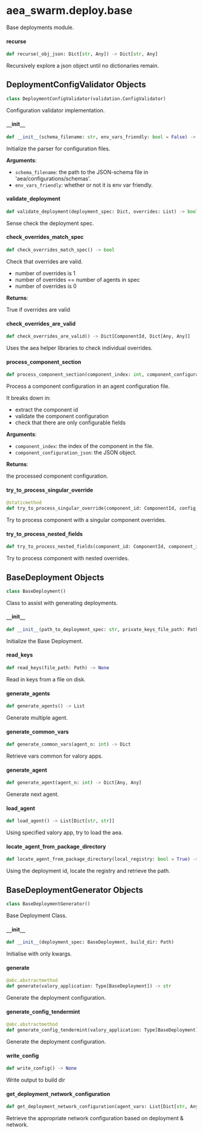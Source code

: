 <a id="aea_swarm.deploy.base"></a>

# aea`_`swarm.deploy.base

Base deployments module.

<a id="aea_swarm.deploy.base.recurse"></a>

#### recurse

```python
def recurse(_obj_json: Dict[str, Any]) -> Dict[str, Any]
```

Recursively explore a json object until no dictionaries remain.

<a id="aea_swarm.deploy.base.DeploymentConfigValidator"></a>

## DeploymentConfigValidator Objects

```python
class DeploymentConfigValidator(validation.ConfigValidator)
```

Configuration validator implementation.

<a id="aea_swarm.deploy.base.DeploymentConfigValidator.__init__"></a>

#### `__`init`__`

```python
def __init__(schema_filename: str, env_vars_friendly: bool = False) -> None
```

Initialize the parser for configuration files.

**Arguments**:

- `schema_filename`: the path to the JSON-schema file in 'aea/configurations/schemas'.
- `env_vars_friendly`: whether or not it is env var friendly.

<a id="aea_swarm.deploy.base.DeploymentConfigValidator.validate_deployment"></a>

#### validate`_`deployment

```python
def validate_deployment(deployment_spec: Dict, overrides: List) -> bool
```

Sense check the deployment spec.

<a id="aea_swarm.deploy.base.DeploymentConfigValidator.check_overrides_match_spec"></a>

#### check`_`overrides`_`match`_`spec

```python
def check_overrides_match_spec() -> bool
```

Check that overrides are valid.

- number of overrides is 1
- number of overrides == number of agents in spec
- number of overrides is 0

**Returns**:

True if overrides are valid

<a id="aea_swarm.deploy.base.DeploymentConfigValidator.check_overrides_are_valid"></a>

#### check`_`overrides`_`are`_`valid

```python
def check_overrides_are_valid() -> Dict[ComponentId, Dict[Any, Any]]
```

Uses the aea helper libraries to check individual overrides.

<a id="aea_swarm.deploy.base.DeploymentConfigValidator.process_component_section"></a>

#### process`_`component`_`section

```python
def process_component_section(component_index: int, component_configuration_json: Dict) -> Tuple[ComponentId, Dict]
```

Process a component configuration in an agent configuration file.

It breaks down in:
- extract the component id
- validate the component configuration
- check that there are only configurable fields

**Arguments**:

- `component_index`: the index of the component in the file.
- `component_configuration_json`: the JSON object.

**Returns**:

the processed component configuration.

<a id="aea_swarm.deploy.base.DeploymentConfigValidator.try_to_process_singular_override"></a>

#### try`_`to`_`process`_`singular`_`override

```python
@staticmethod
def try_to_process_singular_override(component_id: ComponentId, config_class: ComponentConfiguration, component_configuration_json: Dict) -> Dict
```

Try to process component with a singular component overrides.

<a id="aea_swarm.deploy.base.DeploymentConfigValidator.try_to_process_nested_fields"></a>

#### try`_`to`_`process`_`nested`_`fields

```python
def try_to_process_nested_fields(component_id: ComponentId, component_index: int, config_class: ComponentConfiguration, component_configuration_json: Dict) -> Dict
```

Try to process component with nested overrides.

<a id="aea_swarm.deploy.base.BaseDeployment"></a>

## BaseDeployment Objects

```python
class BaseDeployment()
```

Class to assist with generating deployments.

<a id="aea_swarm.deploy.base.BaseDeployment.__init__"></a>

#### `__`init`__`

```python
def __init__(path_to_deployment_spec: str, private_keys_file_path: Path, package_dir: Path) -> None
```

Initialize the Base Deployment.

<a id="aea_swarm.deploy.base.BaseDeployment.read_keys"></a>

#### read`_`keys

```python
def read_keys(file_path: Path) -> None
```

Read in keys from a file on disk.

<a id="aea_swarm.deploy.base.BaseDeployment.generate_agents"></a>

#### generate`_`agents

```python
def generate_agents() -> List
```

Generate multiple agent.

<a id="aea_swarm.deploy.base.BaseDeployment.generate_common_vars"></a>

#### generate`_`common`_`vars

```python
def generate_common_vars(agent_n: int) -> Dict
```

Retrieve vars common for valory apps.

<a id="aea_swarm.deploy.base.BaseDeployment.generate_agent"></a>

#### generate`_`agent

```python
def generate_agent(agent_n: int) -> Dict[Any, Any]
```

Generate next agent.

<a id="aea_swarm.deploy.base.BaseDeployment.load_agent"></a>

#### load`_`agent

```python
def load_agent() -> List[Dict[str, str]]
```

Using specified valory app, try to load the aea.

<a id="aea_swarm.deploy.base.BaseDeployment.locate_agent_from_package_directory"></a>

#### locate`_`agent`_`from`_`package`_`directory

```python
def locate_agent_from_package_directory(local_registry: bool = True) -> str
```

Using the deployment id, locate the registry and retrieve the path.

<a id="aea_swarm.deploy.base.BaseDeploymentGenerator"></a>

## BaseDeploymentGenerator Objects

```python
class BaseDeploymentGenerator()
```

Base Deployment Class.

<a id="aea_swarm.deploy.base.BaseDeploymentGenerator.__init__"></a>

#### `__`init`__`

```python
def __init__(deployment_spec: BaseDeployment, build_dir: Path)
```

Initialise with only kwargs.

<a id="aea_swarm.deploy.base.BaseDeploymentGenerator.generate"></a>

#### generate

```python
@abc.abstractmethod
def generate(valory_application: Type[BaseDeployment]) -> str
```

Generate the deployment configuration.

<a id="aea_swarm.deploy.base.BaseDeploymentGenerator.generate_config_tendermint"></a>

#### generate`_`config`_`tendermint

```python
@abc.abstractmethod
def generate_config_tendermint(valory_application: Type[BaseDeployment]) -> str
```

Generate the deployment configuration.

<a id="aea_swarm.deploy.base.BaseDeploymentGenerator.write_config"></a>

#### write`_`config

```python
def write_config() -> None
```

Write output to build dir

<a id="aea_swarm.deploy.base.BaseDeploymentGenerator.get_deployment_network_configuration"></a>

#### get`_`deployment`_`network`_`configuration

```python
def get_deployment_network_configuration(agent_vars: List[Dict[str, Any]]) -> List
```

Retrieve the appropriate network configuration based on deployment & network.

